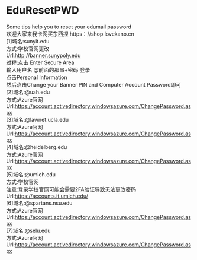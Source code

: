 # EduResetPWD
Some tips help you to reset your edumail password
<br>欢迎大家来我卡网买东西捏 https：//shop.lovekano.cn
<br>[1]域名:sunyit.edu
<br>方式:学校官网更改
<br>Url:http://banner.sunypoly.edu
<br>过程:点击 Enter Secure Area
<br>输入用户名 @前面的那串+密码 登录
<br>点击Personal Information
<br>然后点击Change your Banner PIN and Computer Account Password即可
<br>[2]域名:@uah.edu
<br>方式:Azure官网
<br>Url:https://account.activedirectory.windowsazure.com/ChangePassword.aspx
<br>[3]域名:@lawnet.ucla.edu
<br>方式:Azure官网
<br>Url:https://account.activedirectory.windowsazure.com/ChangePassword.aspx
<br>[4]域名:@heidelberg.edu
<br>方式:Azure官网
<br>Url:https://account.activedirectory.windowsazure.com/ChangePassword.aspx
<br>[5]域名:@umich.edu
<br>方式:学校官网
<br>注意:登录学校官网可能会需要2FA验证导致无法更改密码
<br>Url:https://accounts.it.umich.edu/
<br>[6]域名:@spartans.nsu.edu
<br>方式:Azure官网
<br>Url:https://account.activedirectory.windowsazure.com/ChangePassword.aspx
<br>[7]域名:@selu.edu
<br>方式:Azure官网
<br>Url:https://account.activedirectory.windowsazure.com/ChangePassword.aspx
